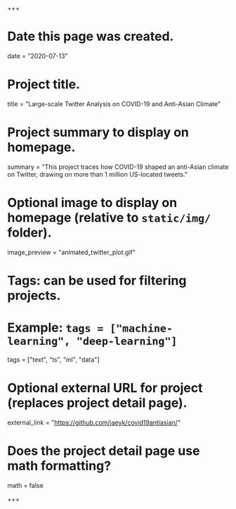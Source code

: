 +++
# Date this page was created.
date = "2020-07-13"

# Project title.
title = "Large-scale Twitter Analysis on COVID-19 and Anti-Asian Climate"

# Project summary to display on homepage.
summary = "This project traces how COVID-19 shaped an anti-Asian climate on Twitter, drawing on more than 1 million US-located tweets."

# Optional image to display on homepage (relative to `static/img/` folder).
image_preview = "animated_twitter_plot.gif"

# Tags: can be used for filtering projects.
# Example: `tags = ["machine-learning", "deep-learning"]`
tags = ["text", "ts", "ml", "data"]

# Optional external URL for project (replaces project detail page).
external_link = "https://github.com/jaeyk/covid19antiasian/"

# Does the project detail page use math formatting?
math = false

+++

